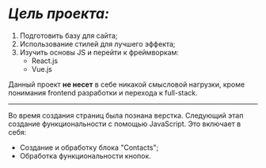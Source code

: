 ***Цель проекта:***
=
  1. Подготовить базу для сайта;
  2. Использование стилей для лучшего эффекта;
  3. Изучить основы JS и перейти к фреймворкам:
     - React.js
     - Vue.js

Данный проект **не несет** в себе никакой смысловой нагрузки, кроме понимания frontend разработки и перехода к full-stack.

---

Во время создания страниц была познана верстка. Следующий этап создание функциональности с помощью JavaScript.
Это включает в себя:
  - Создание и обработку блока "Contacts";
  - Обработка функциональности кнопок.